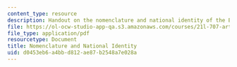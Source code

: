 ```yaml
---
content_type: resource
description: Handout on the nomenclature and national identity of the British Isles.
file: https://ol-ocw-studio-app-qa.s3.amazonaws.com/courses/21l-707-arthurian-literature-and-celtic-colonization-spring-2005/d0453eb6a4bbd812ae87b2548a7e028a_1a_nome_nati_ide.pdf
file_type: application/pdf
resourcetype: Document
title: Nomenclature and National Identity
uid: d0453eb6-a4bb-d812-ae87-b2548a7e028a
---
```

